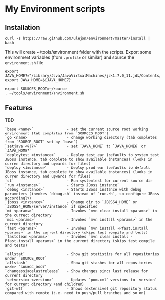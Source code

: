 My Environment scripts
======================

Installation
------------

    curl -s https://raw.github.com/ulejon/environment/master/install | bash

This will create ~/tools/environment folder with the scripts. Export some environment variables (from `.profile` or similar) and source the `environment.sh` file
    
	export JAVA_HOME7="/Library/Java/JavaVirtualMachines/jdk1.7.0_11.jdk/Contents/Home/"
	export JAVA_HOME=${JAVA_HOME7}

	export SOURCES_ROOT=~/source
	. ~/tools/environment/environment.sh 


Features
--------
TBD


	`base <name>` 				- set the current source root working environment (tab completes from `SOURCES_ROOT`)
	`go	<name>` 				- change working directory (tab completes from `SOURCE_ROOT` set by `base`)
	`setjava <6|7>`				- set `JAVA_HOME` to `JAVA_HOME6` or `JAVA_HOME7`
	`deploytest <instance>`		- Deploy test ear (defaults to system test JBoss instance, tab complete to show available instances) (looks in curren directory and upwards for files)
	`deploy <instance>`			- Deploy prod ear (defaults to default JBoss instance, tab complete to show available instances) (looks in curren directory and upwards for files)
	`st`						- Run systemtest for current source dir
	`run <instance>`			- Starts JBoss instance`
	`debug <instance>`			- Starts JBoss instance with debug parameters (invokes `debug.sh` instead of `run.sh`, so configure JBoss accordingly)
	`jboss <instance>`			- Change dir to `JBOSS4_HOME` or `JBOSS4_HOME/server/instance` if specified
	`mi <params>`				- Invokes `mvn clean install <params>` in the currect directory
	`mci <params>`				- Invokes `mvn install <params>` in the current directory
	`fast <params>`				- Invokes `mvn install -Pfast.install <params>` in the current directory (skips test compile and tests)
	`fastclean <params>`		- Invokes `mvn clean install -Pfast.install <params>` in the current directory (skips test compile and tests)
	
	`allstat`					- Show git statistics for all repositories under `SOURCE_ROOT`
	`allstash`					- Show git stashes for all repositories under `SOURCE_ROOT`
	`changessincelastrelease`	- Show changes since last release for current directory
	`setversion <version>`		- Updates `pom.xml` versions to `version` for current directory (and children)
	`git-wtf`					- Shows (extensive) git repository status compared with remote (i.e. need to push/pull branches and so on)